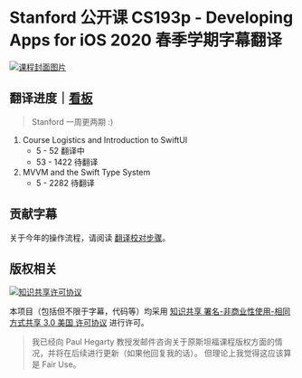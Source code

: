 # Stanford 公开课 CS193p - Developing Apps for iOS 2020 春季学期字幕翻译

[![课程封面图片](https://i.ytimg.com/vi/jbtqIBpUG7g/maxresdefault.jpg)](https://i.ytimg.com/vi/jbtqIBpUG7g/maxresdefault.jpg)

## 翻译进度｜[看板](https://github.com/Apollonyan/CS193p-Developing-Apps-for-iOS-Spring-2020/projects/1)

> Stanford 一周更两期 :)

1. Course Logistics and Introduction to SwiftUI
    - 5 - 52 翻译中
    - 53 - 1422 待翻译
2. MVVM and the Swift Type System
    - 5 - 2282 待翻译

## 贡献字幕

关于今年的操作流程，请阅读 [翻译校对步骤](CONTRIBUTING.md)。

## 版权相关

<a rel="license" href="https://creativecommons.org/licenses/by-nc-sa/3.0/us/deed.zh"><img alt="知识共享许可协议" style="border-width:0" src="https://i.creativecommons.org/l/by-nc-sa/3.0/us/88x31.png" /></a>

本项目（包括但不限于字幕，代码等）均采用 [知识共享 署名-非商业性使用-相同方式共享 3.0 美国 许可协议](https://creativecommons.org/licenses/by-nc-sa/3.0/us/deed.zh) 进行许可。

> 我已经向 Paul Hegarty 教授发邮件咨询关于原斯坦福课程版权方面的情况，并将在后续进行更新（如果他回复我的话）。
> 但理论上我觉得这应该算是 Fair Use。
